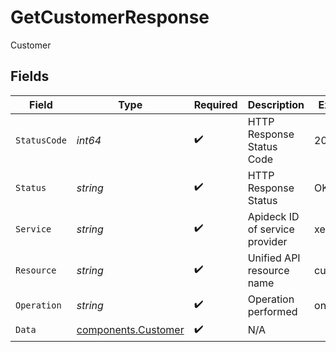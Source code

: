 # GetCustomerResponse

Customer


## Fields

| Field                                                      | Type                                                       | Required                                                   | Description                                                | Example                                                    |
| ---------------------------------------------------------- | ---------------------------------------------------------- | ---------------------------------------------------------- | ---------------------------------------------------------- | ---------------------------------------------------------- |
| `StatusCode`                                               | *int64*                                                    | :heavy_check_mark:                                         | HTTP Response Status Code                                  | 200                                                        |
| `Status`                                                   | *string*                                                   | :heavy_check_mark:                                         | HTTP Response Status                                       | OK                                                         |
| `Service`                                                  | *string*                                                   | :heavy_check_mark:                                         | Apideck ID of service provider                             | xero                                                       |
| `Resource`                                                 | *string*                                                   | :heavy_check_mark:                                         | Unified API resource name                                  | customers                                                  |
| `Operation`                                                | *string*                                                   | :heavy_check_mark:                                         | Operation performed                                        | one                                                        |
| `Data`                                                     | [components.Customer](../../models/components/customer.md) | :heavy_check_mark:                                         | N/A                                                        |                                                            |
